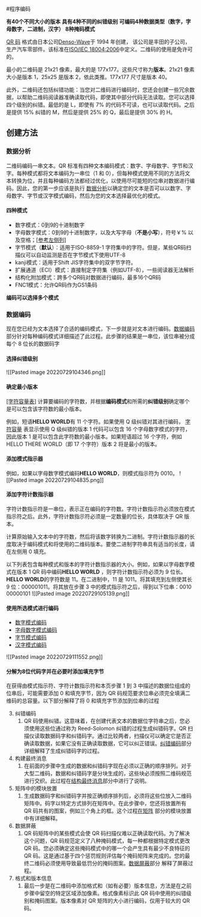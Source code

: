 #程序编码

**有40个不同大小的版本**
**具有4种不同的纠错级别**
**可编码4种数据类型（数字，字母数字，二进制，汉字）**
**8种掩码模式**



[QR 码](http://en.wikipedia.org/wiki/QR_Code) 格式由日本公司[Denso-Wave](http://www.denso-wave.com/)于 1994 年创建， 该公司是丰田的子公司，生产汽车零部件。该标准在[ISO/IEC 18004:2006](http://www.iso.org/iso/catalogue_detail?csnumber=43655)中定义。二维码的使用是免许可的。

最小的二维码是 21x21 像素，最大的是 177x177。这些尺寸称为**版本**。21x21 像素大小是版本 1，25x25 是版本 2，依此类推。177x177 尺寸是版本 40。


此外，二维码还包括纠错功能：当您对二维码进行编码时，您还会创建一些冗余数据，以帮助二维码阅读器准确读取代码，即使其中部分代码无法读取。您可以选择四个级别的纠错。最低的是 L，即使有 7% 的代码不可读，也可以读取代码。之后是提供 15% 纠错的 M，然后是提供 25% 的 Q，最后是提供 30% 的 H。


## 创建方法


### 数据分析
二维码编码一串文本。QR 标准有四种文本编码模式：数字、字母数字、字节和汉字。每种模式都将文本编码为一串位（1 和 0），但每种模式使用不同的方法将文本转换为位，并且每种编码方法都经过优化，以使用尽可能短的位串对数据进行编码。因此，您的第一步应该是执行 [数据分析](https://www.thonky.com/qr-code-tutorial/data-analysis)以确定您的文本是否可以以数字、字母数字、字节或汉字模式编码，然后为您的文本选择最优化的模式。

#### 四种模式
* 数字模式：0到9的十进制数字
* 字母数字模式：0到9的十进制数字，以及大写字母（**不是小写**），符号￥% 以及空格；[[参考左侧列]](https://www.thonky.com/qr-code-tutorial/alphanumeric-table)
* 字节模式（**默认**）：适用于ISO-8859-1 字符集中的字符。但是，某些QR码扫描仪可以自动监测是否在字节模式下使用UTF-8
* kanji模式：适用于Shift JIS字符集中的双字节字符。
* 扩展通道（ECI）模式：直接制定字符集（例如UTF-8），一些阅读器无法解析
* 结构化附加模式：跨多个QR码对数据进行编码，最多16个QR码
* FNC1模式：允许QR码作为GS1条码

**编码可以选择多个模式**


### 数据编码
现在您已经为文本选择了合适的编码模式，下一步就是对文本进行编码。[数据编码](https://www.thonky.com/qr-code-tutorial/data-encoding)部分针对每种编码模式详细描述了此过程。此步骤的结果是一串位，该位串被分成每个 8 位长的数据码字

#### 选择纠错级别
![[Pasted image 20220729104346.png]]
#### 确定最小版本
[[字符容量表]](https://www.thonky.com/qr-code-tutorial/character-capacities)
计算要编码的字符数，并根据**编码模式**和所需的**纠错级别**确定哪个是可以包含该字符数的最小版本。

例如，短语**HELLO WORLD**有 11 个字符。如果使用 Q 级纠错对其进行编码， [字符容量](https://www.thonky.com/qr-code-tutorial/character-capacities) 表显示使用 Q 级纠错的版本 1 代码可以包含 16 个字母数字模式的字符，因此版本 1 是可以包含此字符数的最小版本。如果短语超过 16 个字符，例如 HELLO THERE WORLD（即 17 个字符）版本 2 将是最小的版本。

#### 添加模式指示器
例如，如果以字母数字模式编码**HELLO WORLD**，则模式指示符为 0010。
![[Pasted image 20220729104835.png]]

#### 添加字符计数指示器
字符计数指示符是一串位，表示正在编码的字符数。字符计数指示符必须放在模式指示符之后。此外，字符计数指示符必须是一定数量的位长，具体取决于 QR 版本。

计算原始输入文本中的字符数，然后将该数字转换为二进制。字符计数指示器的长度取决于编码模式和将使用的二维码版本。要使二进制字符串具有适当的长度，请在左侧用 0 填充。

以下列表包含每种模式和版本的字符计数指示器的大小。例如，如果以字母数字模式在版本 1 QR 码中编码**HELLO WORLD** ，则字符计数指示符必须为 9 位长。**HELLO WORLD**的字符数是 11。在二进制中，11 是 1011。将其填充到左侧使其长 9 位：000001011。将其放在步骤 3 中的模式指示符之后，得到以下位串：0010 00000101
![[Pasted image 20220729105139.png]]


#### 使用所选模式进行编码

-   [数字模式编码](https://www.thonky.com/qr-code-tutorial/numeric-mode-encoding)
-   [字母数字模式编码](https://www.thonky.com/qr-code-tutorial/alphanumeric-mode-encoding)
-   [字节模式编码](https://www.thonky.com/qr-code-tutorial/byte-mode-encoding)
-   [汉字模式编码](https://www.thonky.com/qr-code-tutorial/kanji-mode-encoding)

![[Pasted image 20220729111552.png]]

#### 分解为8位代码字并在必要时添加填充字节
在获得由模式指示符、字符计数指示符和本页步骤 1 到 3 中描述的数据位组成的位串后，可能需要添加 0 和填充字节，因为 QR 码规范要求位串必须完全填满二维码的总容量。以下部分解释了将 0 和填充字节添加到位串的过程










3. 纠错编码
	1. QR 码使用纠错。这意味着，在创建代表文本的数据位字符串之后，您必须使用这些位通过称为 Reed-Solomon 纠错的过程生成纠错码字。QR 扫描仪读取数据码字和纠错码字。通过比较两者，扫描仪可以确定它是否正确读取数据，如果它没有正确读取数据，它可以纠正错误。[纠错编码](https://www.thonky.com/qr-code-tutorial/error-correction-coding)部分详细解释了生成纠错码字的过程。
4. 构建最终消息
	1. 在前面的步骤中生成的数据和纠错码字现在必须以正确的顺序排列。对于大型二维码，数据和纠错码字是分块生成的，这些块必须按照二维码规范进行交织。此过程在[结构最终消息](https://www.thonky.com/qr-code-tutorial/structure-final-message)部分中进行了说明。
5. 矩阵中的模块放置
	1. 生成数据码字和纠错码字并按正确顺序排列后，必须将这些位放入二维码矩阵中。码字以特定方式排列在矩阵中。在此步骤中，您还将放置所有 QR 码共有的图案，例如三个角上的框。这个过程[在矩阵](https://www.thonky.com/qr-code-tutorial/module-placement-matrix) 部分的模块放置中有详细解释。
6. 数据屏蔽
	1. QR 码矩阵中的某些模式会使 QR 码扫描仪难以正确读取代码。为了解决这个问题，QR 码规范定义了八种掩码模式，每一种都根据特定模式更改 QR 码。您必须确定这些掩码模式中的哪一个会产生具有最少不良特征的 QR 码。这是通过基于四个惩罚规则评估每个掩码矩阵来完成的。您的最终二维码必须使用导致最低罚分的掩码图案。[数据屏蔽](https://www.thonky.com/qr-code-tutorial/data-masking)部分 解释了屏蔽过程。
7. 格式和版本信息
	1. 最后一步是在二维码中添加格式和（如有必要）版本信息，方法是在之前步骤中留空的特定区域添加像素。格式像素标识此 QR 码中使用的纠错级别和掩码图案。版本像素对 QR 矩阵的大小进行编码，仅用于较大的 QR 码。


























